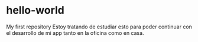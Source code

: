 # hello-world
My first repository
Estoy tratando de estudiar esto para poder continuar con el desarrollo de mi app tanto en la oficina como en casa.

